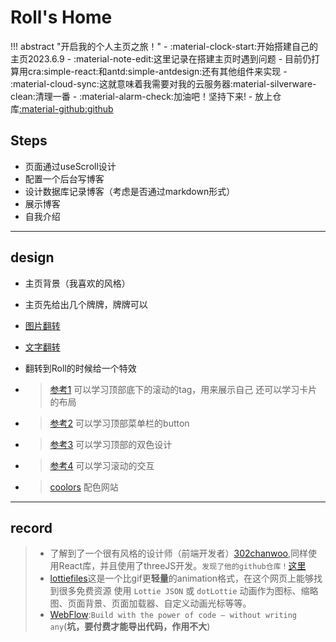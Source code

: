 # Roll's Home

!!! abstract "开启我的个人主页之旅！"
    - :material-clock-start:开始搭建自己的主页2023.6.9
    - :material-note-edit:这里记录在搭建主页时遇到问题
    - 目前仍打算用cra:simple-react:和antd:simple-antdesign:还有其他组件来实现
    - :material-cloud-sync:这就意味着我需要对我的云服务器:material-silverware-clean:清理一番
    - :material-alarm-check:加油吧！坚持下来!
    - 放上仓库[:material-github:github](https://github.com/RollRoll520/Roll-Page)

## Steps

- 页面通过useScroll设计
- 配置一个后台写博客
- 设计数据库记录博客（考虑是否通过markdown形式）
- 展示博客
- 自我介绍

---

## design

- 主页背景（我喜欢的风格）
- 主页先给出几个牌牌，牌牌可以
- [图片翻转](https://codesandbox.io/s/cju2d?file=/src/App.tsx)
- [文字翻转](https://codesandbox.io/s/90qj1i)
- 翻转到Roll的时候给一个特效

- > [参考1](https://sjostrandcoffee.com/)
  > 可以学习顶部底下的滚动的tag，用来展示自己
  > 还可以学习卡片的布局

- > [参考2](https://greennavis.com/)
  > 可以学习顶部菜单栏的button

- > [参考3](https://olve.tech/en)
  > 可以学习顶部的双色设计

- > [参考4](https://www.cssdesignawards.com/sites/wrangle/43488/)
  > 可以学习滚动的交互

- > [coolors](https://coolors.co/)
  > 配色网站

---

## record

>- 了解到了一个很有风格的设计师（前端开发者）[302chanwoo](http://302chanwoo.com/),同样使用React库，并且使用了threeJS开发。`发现了他的github仓库！`[这里](https://github.com/302chanwoo)
>- [lottiefiles](https://lottiefiles.com/)这是一个比gif更**轻量**的animation格式，在这个网页上能够找到很多免费资源
> 使用 `Lottie JSON` 或 `dotLottie` 动画作为图标、缩略图、页面背景、页面加载器、自定义动画光标等等。
>- [WebFlow](https://webflow.com/):`Build with the power of code — without writing any`(**坑，要付费才能导出代码，作用不大**)
